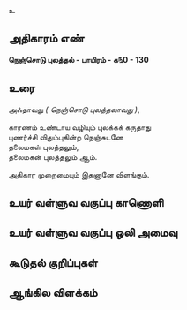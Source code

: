 உ


## அதிகாரம் எண்

**நெஞ்சொடு புலத்தல் - பாயிரம் - க௩0 - 130**

## உரை

அஃதாவது _( நெஞ்சொடு புலத்தலாவது )_,  

காரணம் உண்டாய வழியும் புலக்கக் கருதாது   
புணர்ச்சி விதும்புகின்ற நெஞ்சுடனே  
தலைமகள் புலத்தலும்,   
தலைமகன் புலத்தலும் ஆம்.   

அதிகார முறைமையும் இதனானே விளங்கும்.

## உயர் வள்ளுவ வகுப்பு காணொளி


## உயர் வள்ளுவ வகுப்பு ஒலி அமைவு 


## கூடுதல் குறிப்புகள்


## ஆங்கில விளக்கம்

